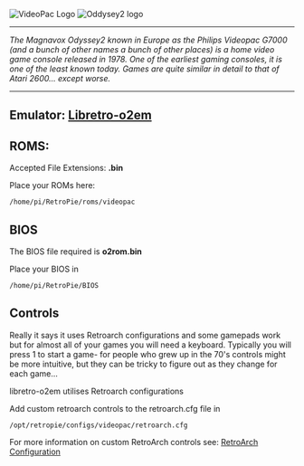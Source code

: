 ![VideoPac Logo](https://jumafas.files.wordpress.com/2008/03/videopac.png) ![Oddysey2 logo](http://png-2.vector.me/files/images/7/1/711291/odyssey2_thumb.png)  
***
_The Magnavox Odyssey2 known in Europe as the Philips Videopac G7000 (and a bunch of other names a bunch of other places) is a home video game console released in 1978. One of the earliest gaming consoles, it is one of the least known today. Games are quite similar in detail to that of Atari 2600... except worse._
***
## Emulator: [Libretro-o2em](https://github.com/libretro/libretro-o2em)

## ROMS: 

Accepted File Extensions: **.bin**

Place your ROMs here:
```
/home/pi/RetroPie/roms/videopac
```

## BIOS

The BIOS file required is **o2rom.bin**

Place your BIOS in
```
/home/pi/RetroPie/BIOS
```

## Controls

Really it says it uses Retroarch configurations and some gamepads work but for almost all of your games you will need a keyboard. Typically you will press 1 to start a game- for people who grew up in the 70's controls might be more intuitive, but they can be tricky to figure out as they change for each game...

libretro-o2em utilises Retroarch configurations

Add custom retroarch controls to the retroarch.cfg file in
```shell
/opt/retropie/configs/videopac/retroarch.cfg
```
For more information on custom RetroArch controls see: [RetroArch Configuration](https://github.com/petrockblog/RetroPie-Setup/wiki/RetroArch-Configuration)